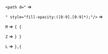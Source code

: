 `<path d="` =>

`" style="fill-opacity:([0-9].[0-9]*);"/>` =>

`M` => `{ {`

`Z` => `} }`

`L` => `},{`
